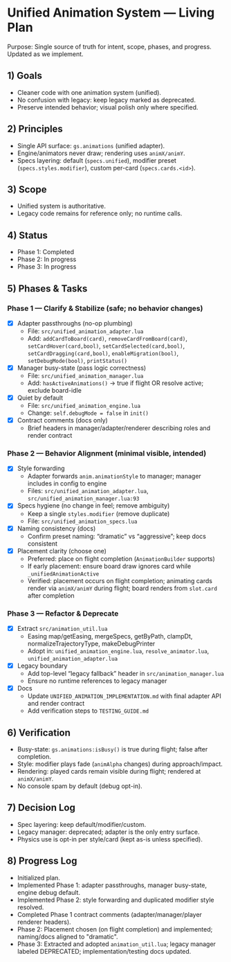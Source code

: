 # Unified Animation System — Living Plan

Purpose: Single source of truth for intent, scope, phases, and progress. Updated as we implement.

## 1) Goals
- Cleaner code with one animation system (unified).
- No confusion with legacy: keep legacy marked as deprecated.
- Preserve intended behavior; visual polish only where specified.

## 2) Principles
- Single API surface: `gs.animations` (unified adapter).
- Engine/animators never draw; rendering uses `animX/animY`.
- Specs layering: default (`specs.unified`), modifier preset (`specs.styles.modifier`), custom per-card (`specs.cards.<id>`).

## 3) Scope
- Unified system is authoritative.
- Legacy code remains for reference only; no runtime calls.

## 4) Status
- Phase 1: Completed
- Phase 2: In progress
- Phase 3: In progress

## 5) Phases & Tasks

### Phase 1 — Clarify & Stabilize (safe; no behavior changes)
- [x] Adapter passthroughs (no-op plumbing)
  - File: `src/unified_animation_adapter.lua`
  - Add: `addCardToBoard(card)`, `removeCardFromBoard(card)`, `setCardHover(card,bool)`, `setCardSelected(card,bool)`, `setCardDragging(card,bool)`, `enableMigration(bool)`, `setDebugMode(bool)`, `printStatus()`
- [x] Manager busy-state (pass logic correctness)
  - File: `src/unified_animation_manager.lua`
  - Add: `hasActiveAnimations()` → true if flight OR resolve active; exclude board-idle
- [x] Quiet by default
  - File: `src/unified_animation_engine.lua`
  - Change: `self.debugMode = false` in `init()`
- [x] Contract comments (docs only)
  - Brief headers in manager/adapter/renderer describing roles and render contract

### Phase 2 — Behavior Alignment (minimal visible, intended)
- [x] Style forwarding
  - Adapter forwards `anim.animationStyle` to manager; manager includes in config to engine
  - Files: `src/unified_animation_adapter.lua`, `src/unified_animation_manager.lua:93`
- [x] Specs hygiene (no change in feel; remove ambiguity)
  - Keep a single `styles.modifier` (remove duplicate)
  - File: `src/unified_animation_specs.lua`
- [x] Naming consistency (docs)
  - Confirm preset naming: “dramatic” vs “aggressive”; keep docs consistent
- [x] Placement clarity (choose one)
  - Preferred: place on flight completion (`AnimationBuilder` supports)
  - If early placement: ensure board draw ignores card while `_unifiedAnimationActive`
  - Verified: placement occurs on flight completion; animating cards render via `animX/animY` during flight; board renders from `slot.card` after completion

### Phase 3 — Refactor & Deprecate
- [x] Extract `src/animation_util.lua`
  - Easing map/getEasing, mergeSpecs, getByPath, clampDt, normalizeTrajectoryType, makeDebugPrinter
  - Adopt in: `unified_animation_engine.lua`, `resolve_animator.lua`, `unified_animation_adapter.lua`
- [x] Legacy boundary
  - Add top-level “legacy fallback” header in `src/animation_manager.lua`
  - Ensure no runtime references to legacy manager
- [x] Docs
  - Update `UNIFIED_ANIMATION_IMPLEMENTATION.md` with final adapter API and render contract
  - Add verification steps to `TESTING_GUIDE.md`

## 6) Verification
- Busy-state: `gs.animations:isBusy()` is true during flight; false after completion.
- Style: modifier plays fade (`animAlpha` changes) during approach/impact.
- Rendering: played cards remain visible during flight; rendered at `animX/animY`.
- No console spam by default (debug opt-in).

## 7) Decision Log
- Spec layering: keep default/modifier/custom.
- Legacy manager: deprecated; adapter is the only entry surface.
- Physics use is opt-in per style/card (kept as-is unless specified).

## 8) Progress Log
- Initialized plan.
- Implemented Phase 1: adapter passthroughs, manager busy-state, engine debug default.
- Implemented Phase 2: style forwarding and duplicated modifier style resolved.
 - Completed Phase 1 contract comments (adapter/manager/player renderer headers).
 - Phase 2: Placement chosen (on flight completion) and implemented; naming/docs aligned to "dramatic".
 - Phase 3: Extracted and adopted `animation_util.lua`; legacy manager labeled DEPRECATED; implementation/testing docs updated.
